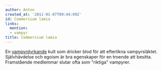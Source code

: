 ```yaml
---
author: Anton
created_at: '2011-01-07T09:44:09Z'
id: Commersium lamia
links:
  mention:
  - vampyr
title: Commersium lamia
---
```


En [vampyrdyrkande] kult som dricker blod för att efterlikna vampyrsläktet. Självhävdelse och egoism
är bra egenskaper för en troende att besitta. Framstående medlemmar slutar ofta som "riktiga"
vampyrer.

  [vampyrdyrkande]: vampyr
